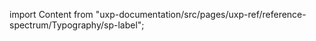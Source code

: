 
import Content from "uxp-documentation/src/pages/uxp-ref/reference-spectrum/Typography/sp-label";

<Content query="product=xd"/>
